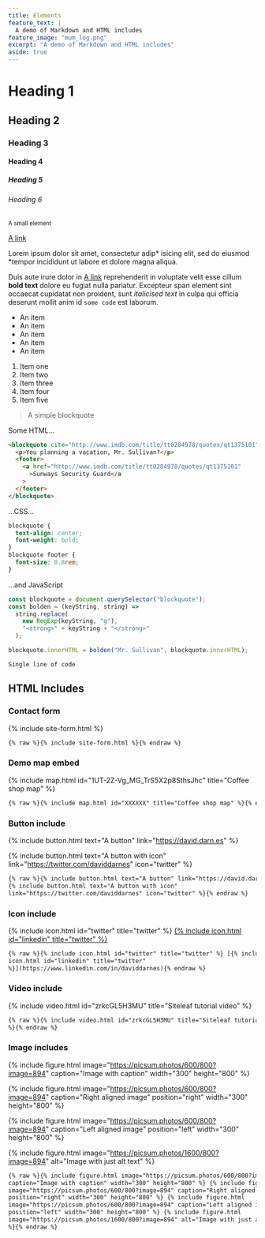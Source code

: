 ```yaml
---
title: Elements
feature_text: |
  A demo of Markdown and HTML includes
feature_image: "mum_log.png"
excerpt: "A demo of Markdown and HTML includes"
aside: true
---
```


# Heading 1

## Heading 2

### Heading 3

#### Heading 4

##### Heading 5

###### Heading 6

<small>A small element</small>

[A link](https://david.darn.es "A link")

Lorem ipsum dolor sit amet, consectetur adip* isicing elit, sed do eiusmod *tempor incididunt ut labore et dolore magna aliqua.

Duis aute irure dolor in [A link](https://david.darn.es "A link") reprehenderit in voluptate velit esse cillum **bold text** dolore eu fugiat nulla pariatur. Excepteur span element sint occaecat cupidatat non proident, sunt _italicised text_ in culpa qui officia deserunt mollit anim id `some code` est laborum.

- An item
- An item
- An item
- An item
- An item

1. Item one
2. Item two
3. Item three
4. Item four
5. Item five

> A simple blockquote

Some HTML...

```html
<blockquote cite="http://www.imdb.com/title/tt0284978/quotes/qt1375101">
  <p>You planning a vacation, Mr. Sullivan?</p>
  <footer>
    <a href="http://www.imdb.com/title/tt0284978/quotes/qt1375101"
      >Sunways Security Guard</a
    >
  </footer>
</blockquote>
```

...CSS...

```css
blockquote {
  text-align: center;
  font-weight: bold;
}
blockquote footer {
  font-size: 0.8rem;
}
```

...and JavaScript

```js
const blockquote = document.querySelector("blockquote");
const bolden = (keyString, string) =>
  string.replace(
    new RegExp(keyString, "g"),
    "<strong>" + keyString + "</strong>"
  );

blockquote.innerHTML = bolden("Mr. Sullivan", blockquote.innerHTML);
```

`Single line of code`

## HTML Includes

### Contact form

{% include site-form.html %}

```html
{% raw %}{% include site-form.html %}{% endraw %}
```

### Demo map embed

{% include map.html id="1UT-2Z-Vg_MG_TrS5X2p8SthsJhc" title="Coffee shop map" %}

```html
{% raw %}{% include map.html id="XXXXXX" title="Coffee shop map" %}{% endraw %}
```

### Button include

{% include button.html text="A button" link="https://david.darn.es" %}

{% include button.html text="A button with icon" link="https://twitter.com/daviddarnes" icon="twitter" %}

```html
{% raw %}{% include button.html text="A button" link="https://david.darn.es" %}
{% include button.html text="A button with icon"
link="https://twitter.com/daviddarnes" icon="twitter" %}{% endraw %}
```

### Icon include

{% include icon.html id="twitter" title="twitter" %} [{% include icon.html id="linkedin" title="twitter" %}](https://www.linkedin.com/in/daviddarnes)

```html
{% raw %}{% include icon.html id="twitter" title="twitter" %} [{% include
icon.html id="linkedin" title="twitter"
%}](https://www.linkedin.com/in/daviddarnes){% endraw %}
```

### Video include

{% include video.html id="zrkcGL5H3MU" title="Siteleaf tutorial video" %}

```html
{% raw %}{% include video.html id="zrkcGL5H3MU" title="Siteleaf tutorial video"
%}{% endraw %}
```

### Image includes

{% include figure.html image="https://picsum.photos/600/800?image=894" caption="Image with caption" width="300" height="800" %}

{% include figure.html image="https://picsum.photos/600/800?image=894" caption="Right aligned image" position="right" width="300" height="800" %}

{% include figure.html image="https://picsum.photos/600/800?image=894" caption="Left aligned image" position="left" width="300" height="800" %}

{% include figure.html image="https://picsum.photos/1600/800?image=894" alt="Image with just alt text" %}

```html
{% raw %}{% include figure.html image="https://picsum.photos/600/800?image=894"
caption="Image with caption" width="300" height="800" %} {% include figure.html
image="https://picsum.photos/600/800?image=894" caption="Right aligned image"
position="right" width="300" height="800" %} {% include figure.html
image="https://picsum.photos/600/800?image=894" caption="Left aligned image"
position="left" width="300" height="800" %} {% include figure.html
image="https://picsum.photos/1600/800?image=894" alt="Image with just alt text"
%}{% endraw %}
```
